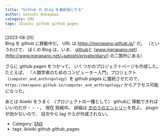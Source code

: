 ```yaml
---
title: "Github の Blog を最新版にする"
author: Satoshi Nakagawa
category: SNS
tags: ikiwiki github github_pages
---
```


[2023-08-20]  
 Blog を github に移動中だ。
URL は _https://merapano.github.io/_' だ。
（というわけで、 ぼくの Blog は、いま、
[github](https://merapano.github.io)と
[www.merapano.net](http://www.merapano.net/~satoshi/private/diary/) の二箇所にある）

 さらに github pages をつかって、
いくつかのプロジェクトページも作成した。
たとえば、
『人類学者のためのコンピューター入門』プロジェクト
（`computer_and_anthropology`）を
github pages に接続させたので、
`https://merapano.github.io/computer_and_anthropology/`
からアクセス可能になった。

 あとは ikiwiki をうまく
（プロジェクトの一種として） githubに 移動できればいいのだが・・・。
現在 挑戦中。
詳細は 
[きのうのエントリー](http://www.merapano.net/~satoshi/private/diary/2023-08-19-1.html)を見よ。
plugin が効かないので、
目次やら tag やらが作成されない。

- Category: [SNS](/categories.html#SNS)
- tags: ikiwiki github github_pages
